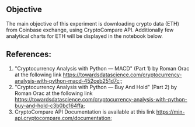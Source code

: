 ## Objective
The main objective of this experiment is downloading crypto data (ETH) from Coinbase exchange, using CryptoCompare API. 
Additionally few analytical charts for ETH will be displayed in the notebook below.

## References:
1. "Cryptocurrency Analysis with Python — MACD" (Part 1) by Roman Orac at the following link <https://towardsdatascience.com/cryptocurrency-analysis-with-python-macd-452ceb251d7c>;;
2. "Cryptocurrency Analysis with Python — Buy And Hold" (Part 2) by Roman Orac at the following link <https://towardsdatascience.com/cryptocurrency-analysis-with-python-buy-and-hold-c3b0bc164ffa>;
3. CryptoCompare API Documentation is available at this link <https://min-api.cryptocompare.com/documentation>;
